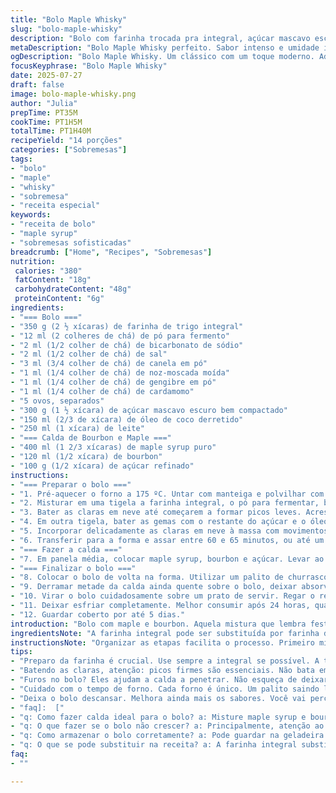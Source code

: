 ```yaml
---
title: "Bolo Maple Whisky"
slug: "bolo-maple-whisky"
description: "Bolo com farinha trocada pra integral, açúcar mascavo escuro e óleo de coco no lugar do vegetal. Canela e noz-moscada, mas acrescenta gengibre em pó e cardamomo, ingredientes que dão um toque diferente mas mantém a pegada quente das especiarias. Claras batidas em neve, misturadas delicadamente pra garantir leveza. Cobertura é um xarope feito com maple syrup misturado com um bourbon de qualidade, trocando o whisky de bordo da receita original. O bolo ganha furos pra absorver o caldo, duas etapas de banho para ficar úmido por dentro. O tempo de forno e geladeira foram ajustados um pouco. Ideal pra quem quer um bolo especial, com aromas intensos e umidade de sobra."
metaDescription: "Bolo Maple Whisky perfeito. Sabor intenso e umidade irresistível. Experimente essa combinação que lembra momentos especiais."
ogDescription: "Bolo Maple Whisky. Um clássico com um toque moderno. Adequado para qualquer ocasião, aromas que conquistam."
focusKeyphrase: "Bolo Maple Whisky"
date: 2025-07-27
draft: false
image: bolo-maple-whisky.png
author: "Julia"
prepTime: PT35M
cookTime: PT1H5M
totalTime: PT1H40M
recipeYield: "14 porções"
categories: ["Sobremesas"]
tags:
- "bolo"
- "maple"
- "whisky"
- "sobremesa"
- "receita especial"
keywords:
- "receita de bolo"
- "maple syrup"
- "sobremesas sofisticadas"
breadcrumb: ["Home", "Recipes", "Sobremesas"]
nutrition: 
 calories: "380"
 fatContent: "18g"
 carbohydrateContent: "48g"
 proteinContent: "6g"
ingredients:
- "=== Bolo ==="
- "350 g (2 ½ xícaras) de farinha de trigo integral"
- "12 ml (2 colheres de chá) de pó para fermento"
- "2 ml (1/2 colher de chá) de bicarbonato de sódio"
- "2 ml (1/2 colher de chá) de sal"
- "3 ml (3/4 colher de chá) de canela em pó"
- "1 ml (1/4 colher de chá) de noz-moscada moída"
- "1 ml (1/4 colher de chá) de gengibre em pó"
- "1 ml (1/4 colher de chá) de cardamomo"
- "5 ovos, separados"
- "300 g (1 ½ xícara) de açúcar mascavo escuro bem compactado"
- "150 ml (2/3 de xícara) de óleo de coco derretido"
- "250 ml (1 xícara) de leite"
- "=== Calda de Bourbon e Maple ==="
- "400 ml (1 2/3 xícaras) de maple syrup puro"
- "120 ml (1/2 xícara) de bourbon"
- "100 g (1/2 xícara) de açúcar refinado"
instructions:
- "=== Preparar o bolo ==="
- "1. Pré-aquecer o forno a 175 ºC. Untar com manteiga e polvilhar com farinha uma forma tipo bundt, capacidade aproximada de 3 litros."
- "2. Misturar em uma tigela a farinha integral, o pó para fermentar, bicarbonato, sal, canela, noz-moscada, gengibre e cardamomo. Reservar."
- "3. Bater as claras em neve até começarem a formar picos leves. Acrescentar metade do açúcar mascavo aos poucos, continuar batendo até pontas firmes. Reservar."
- "4. Em outra tigela, bater as gemas com o restante do açúcar e o óleo de coco até ficar cremoso e claro. Reduzir velocidade e alternar a adição da mistura de farinha com o leite, começando e terminando com a farinha."
- "5. Incorporar delicadamente as claras em neve à massa com movimentos suaves, de baixo para cima, para preservar o ar."
- "6. Transferir para a forma e assar entre 60 e 65 minutos, ou até um palito sair limpo. Deixar esfriar na forma por 20 minutos e desenformar sobre uma grelha."
- "=== Fazer a calda ==="
- "7. Em panela média, colocar maple syrup, bourbon e açúcar. Levar ao fogo alto até levantar fervura, mexer até dissolver o açúcar. Diminuir o fogo e cozinhar por 5 minutos, mexendo ocasionalmente."
- "=== Finalizar o bolo ==="
- "8. Colocar o bolo de volta na forma. Utilizar um palito de churrasco para furar toda a superfície, criando furos pequenos e distribuídos."
- "9. Derramar metade da calda ainda quente sobre o bolo, deixar absorver por uns 15 minutos."
- "10. Virar o bolo cuidadosamente sobre um prato de servir. Regar o restante da calda aos poucos para umedecer bem."
- "11. Deixar esfriar completamente. Melhor consumir após 24 horas, quando os sabores se intensificam e o bolo fica mais úmido."
- "12. Guardar coberto por até 5 dias."
introduction: "Bolo com maple e bourbon. Aquela mistura que lembra festa em casa, fim de semana com gente boa, sabores que ficam na memória. Integral no lugar do tudo branco, óleo de coco com aquele cheiro marcante, umidade e textura. Bater claras em neve faz a massa leve, diferente, sem precisar de fermento demais. Calda quente, fervendo rápido, açúcar dissolvendo no maple e no bourbon. Bolo furado pra água entrar, absorver tudo. Duas etapas de calda, pra ficar molhado no centro mas manter a forma. Espécie de pegada artesanal, mas sem frescura ou complicação, só sabor com toque especial. Amanhã fica melhor ainda, mesmo guardando na geladeira. É pra comer devagar, no café, na sobremesa, na companhia. Ou sozinho, também vai bem."
ingredientsNote: "A farinha integral pode ser substituída por farinha de trigo comum, mas a textura muda – fica menos densa e um pouco mais fofa. O óleo de coco acrescenta um sabor sutil, interessante, opcional caso queira um vegetal neutro, use óleo de canola ou girassol. Os temperos são chave pro toque especial: gengibre e cardamomo adicionam aquela nota aromática diferente da receita original. Misturar as claras com açúcar no ponto certo faz toda a diferença pra leveza. O bourbon, diferente do whisky de bordo, confere um sabor profundo, com notas de baunilha e caramelo. Maple syrup de qualidade define a calda, escolha um puro, não artificial. Açúcar refinado na calda ajuda a equilibrar doces, podendo ajustar a gosto. A escolha da forma bundt ajuda a assar uniformemente, mas pode ser substituída por forma comum alta, ajustando o tempo de forno."
instructionsNote: "Organizar as etapas facilita o processo. Primeiro misturar todos os secos para garantir distribuição das especiarias. As claras devem ser batidas separadamente para incorporar ar, sem deixar grumos ou perdeu o ponto. Combinar ingredientes molhados com os secos envolve técnica pra massa não murchar. Assar até o teste do palito indicar cozimento completo, o tempo pode variar dependendo do forno. Calda deve ser preparada enquanto o bolo assa para tempo de infusão. Fazer furos no bolo ainda quente permite que a calda penetre melhor. Deixar calor absorver antes da segunda aplicação é essencial. Mas é importante não encharcar demais na primeira, pra não desmanchar a estrutura. Finalizar com calma, respeitando o resfriamento para dar liga. Guarda em recipiente fechado para manter frescor e sabor. O tempo de descanso realça sabores, fazendo o bolo ficar mais macio e suculento."
tips:
- "Preparo da farinha é crucial. Use sempre a integral se possível. A textura densa é resultado disso. O óleo de coco? Sabor marcante mesmo, não é só um detalhe. Misture bem as especiarias. Cada uma tem seu lugar na receita."
- "Batendo as claras, atenção: picos firmes são essenciais. Não bata em excesso para não desandar. Essa leveza se perde. Misture devagar com a massa. Nada de pressa, movimentos suaves para não murchar. Calda é feita enquanto o bolo assa."
- "Furos no bolo? Eles ajudam a calda a penetrar. Não esqueça de deixar esfriar antes da segunda aplicação. Primeira camada de calda absorve, segunda finaliza. Buona ideia ter maple syrup de qualidade. Não use o artificial, o gosto faz diferença."
- "Cuidado com o tempo de forno. Cada forno é único. Um palito saindo limpo é o sinal. Deixe esfriar na forma, depois na grelha. Calma é a chave. Armazenar o bolo? Recipiente bem fechado, temperatura fresca."
- "Deixa o bolo descansar. Melhora ainda mais os sabores. Você vai perceber a diferença depois de um dia na geladeira. Para servir, corte em pedaços. Acompanhamentos combinam bem, mas só um café também faz!"
- "faq]:  ["
- "q: Como fazer calda ideal para o bolo? a: Misture maple syrup e bourbon. Dissolva bem o açúcar. Fogo alto depois fogo baixo. Cozinha até engrossar um pouco."
- "q: O que fazer se o bolo não crescer? a: Principalmente, atenção ao fermento. Verifique se está dentro do prazo de validade. Misturar os secos antes sempre ajuda. Não bata demais as claras."
- "q: Como armazenar o bolo corretamente? a: Pode guardar na geladeira. Acima de tudo, em recipiente hermético. Obolo vai durar bem por cinco dias."
- "q: O que se pode substituir na receita? a: A farinha integral substitui por trigo comum. Oleos são variadas também. Mas, sabores mudam. Maple precisar ser puro."
faq:
- ""

---
```

